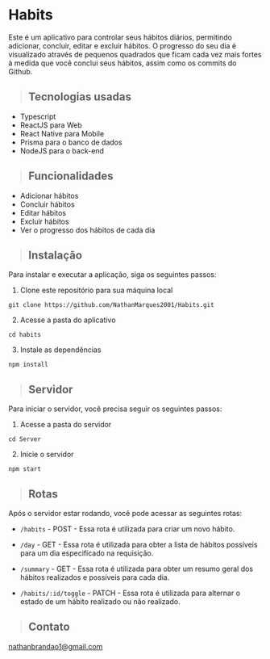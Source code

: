# Habits

Este é um aplicativo para controlar seus hábitos diários, permitindo adicionar, concluir, editar e excluir hábitos. O progresso do seu dia é visualizado através de pequenos quadrados que ficam cada vez mais fortes à medida que você conclui seus hábitos, assim como os commits do Github.

> ## Tecnologias usadas

- Typescript
- ReactJS para Web
- React Native para Mobile
- Prisma para o banco de dados
- NodeJS para o back-end

> ## Funcionalidades

- Adicionar hábitos
- Concluir hábitos
- Editar hábitos
- Excluir hábitos
- Ver o progresso dos hábitos de cada dia

> ## Instalação
Para instalar e executar a aplicação, siga os seguintes passos:

1. Clone este repositório para sua máquina local
```
git clone https://github.com/NathanMarques2001/Habits.git
```

2. Acesse a pasta do aplicativo
```
cd habits
```

3. Instale as dependências
```
npm install
```

> ## Servidor

Para iniciar o servidor, você precisa seguir os seguintes passos:

1. Acesse a pasta do servidor
```
cd Server
```

2. Inicie o servidor
```
npm start
```

> ## Rotas

Após o servidor estar rodando, você pode acessar as seguintes rotas:

- `/habits` - POST - Essa rota é utilizada para criar um novo hábito.
- `/day` - GET - Essa rota é utilizada para obter a lista de hábitos possíveis para um dia especificado na requisição.

- `/summary` - GET - Essa rota é utilizada para obter um resumo geral dos hábitos realizados e possíveis para cada dia.

- `/habits/:id/toggle` - PATCH - Essa rota é utilizada para alternar o estado de um hábito realizado ou não realizado.

> ## Contato
nathanbrandao1@gmail.com
